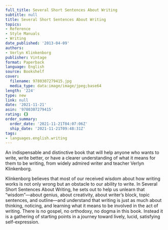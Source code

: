 ```yaml
---
full_title: Several Short Sentences About Writing
subtitle: null
title: Several Short Sentences About Writing
topics:
- Reference
- Style Manuals
- Writing
date_published: '2013-04-09'
authors:
- Verlyn Klinkenborg
publisher: Vintage
format: Paperback
language: English
source: Bookshelf
cover:
  filename: 9780307279415.jpg
  media_type: data:image/image/jpeg;base64
length: '224'
type: new
link: null
date: '2021-11-21'
asin: '9780307279415'
rating: {}
order_summary:
  order_date: '2021-11-21T04:07:06Z'
  ship_date: '2021-11-21T09:48:31Z'
tags:
- languages.english.writing
---
```

An indispensable and distinctive book that will help anyone who wants to write, write better, or have a clearer understanding of what it means for them to be writing, from widely admired writer and teacher Verlyn Klinkenborg.

Klinkenborg believes that most of our received wisdom about how writing works is not only wrong but an obstacle to our ability to write. In Several Short Sentences About Writing, he sets out to help us unlearn that “wisdom”—about genius, about creativity, about writer’s block, topic sentences, and outline—and understand that writing is just as much about thinking, noticing, and learning what it means to be involved in the act of writing. There is no gospel, no orthodoxy, no dogma in this book. Instead it is a gathering of starting points in a journey toward lively, lucid, satisfying self-expression.
